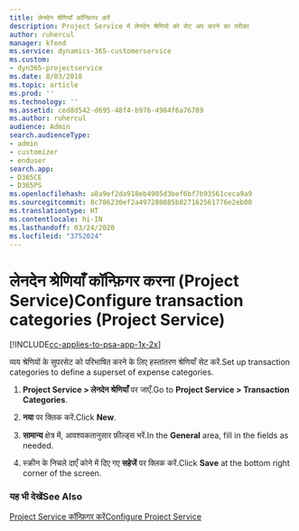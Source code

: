 ```yaml
---
title: लेनदेन श्रेणियाँ कॉन्फ़िगर करें
description: Project Service में लेनदेन श्रेणियों को सेट अप करने का तरीका
author: ruhercul
manager: kfend
ms.service: dynamics-365-customerservice
ms.custom:
- dyn365-projectservice
ms.date: 8/03/2018
ms.topic: article
ms.prod: ''
ms.technology: ''
ms.assetid: ced8d542-d695-48f4-b976-4984f6a76789
ms.author: ruhercul
audience: Admin
search.audienceType:
- admin
- customizer
- enduser
search.app:
- D365CE
- D365PS
ms.openlocfilehash: a8a9ef2da918eb4905d3bef6bf7b93561ceca9a9
ms.sourcegitcommit: 8c786230ef2a497280885b827162561776e2eb00
ms.translationtype: HT
ms.contentlocale: hi-IN
ms.lasthandoff: 03/24/2020
ms.locfileid: "3752024"
---
```

# <a name="configure-transaction-categories-project-service"></a><span data-ttu-id="bba87-103">लेनदेन श्रेणियाँ कॉन्फ़िगर करना (Project Service)</span><span class="sxs-lookup"><span data-stu-id="bba87-103">Configure transaction categories (Project Service)</span></span>

[!INCLUDE[cc-applies-to-psa-app-1x-2x](../includes/cc-applies-to-psa-app-1x-2x.md)]

<span data-ttu-id="bba87-104">व्यय श्रेणियों के सुपरसेट को परिभाषित करने के लिए हस्तांतरण श्रेणियाँ सेट करें.</span><span class="sxs-lookup"><span data-stu-id="bba87-104">Set up transaction categories to define a superset of expense categories.</span></span>  
  
1.  <span data-ttu-id="bba87-105">**Project Service > लेनदेन श्रेणियाँ** पर जाएँ.</span><span class="sxs-lookup"><span data-stu-id="bba87-105">Go to **Project Service > Transaction Categories**.</span></span>  
  
2.  <span data-ttu-id="bba87-106">**नया** पर क्लिक करें.</span><span class="sxs-lookup"><span data-stu-id="bba87-106">Click **New**.</span></span>  
  
3.  <span data-ttu-id="bba87-107">**सामान्य** क्षेत्र में, आवश्यकतानुसार फ़ील्ड्स भरें.</span><span class="sxs-lookup"><span data-stu-id="bba87-107">In the **General** area, fill in the fields as needed.</span></span>  
  
4.  <span data-ttu-id="bba87-108">स्‍क्रीन के निचले दाएँ कोने में दिए गए **सहेजें** पर क्लिक करें.</span><span class="sxs-lookup"><span data-stu-id="bba87-108">Click **Save** at the bottom right corner of the screen.</span></span>  
  
### <a name="see-also"></a><span data-ttu-id="bba87-109">यह भी देखें</span><span class="sxs-lookup"><span data-stu-id="bba87-109">See Also</span></span>  
 [<span data-ttu-id="bba87-110">Project Service कॉन्फ़िगर करें</span><span class="sxs-lookup"><span data-stu-id="bba87-110">Configure Project Service</span></span>](../project-service/configure.md)
